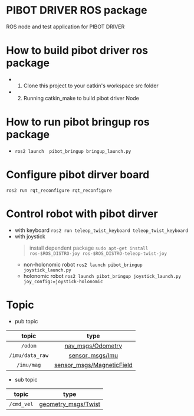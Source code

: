 # PIBOT DRIVER ROS package
ROS node and test application for PIBOT DRIVER

# How to build pibot driver ros package
- 1) Clone this project to your catkin's workspace src folder
- 2) Running catkin_make to build pibot driver Node

# How to run pibot bringup ros package
- `ros2 launch  pibot_bringup bringup_launch.py`

# Configure pibot dirver board
`ros2 run rqt_reconfigure rqt_reconfigure`

# Control robot with pibot dirver
- with keyboard
`ros2 run teleop_twist_keyboard teleop_twist_keyboard`
- with joystick
    > install dependent package
        `sudo apt-get install ros-$ROS_DISTRO-joy ros-$ROS_DISTRO-teleop-twist-joy`
    - non-holonomic robot 
        `ros2 launch pibot_bringup joystick_launch.py`
    - holonomic robot 
        `ros2 launch pibot_bringup joystick_launch.py joy_config:=joystick-holonomic`

# Topic

- pub topic

| topic | type |
| :----: | :----: |
| `/odom` | [nav_msgs/Odometry](http://docs.ros.org/en/kinetic/api/nav_msgs/html/msg/Odometry.html) |
| `/imu/data_raw` | [sensor_msgs/Imu](http://docs.ros.org/en/api/sensor_msgs/html/msg/Imu.html) |
| `/imu/mag` | [sensor_msgs/MagneticField](http://docs.ros.org/en/api/sensor_msgs/html/msg/MagneticField.html) |

- sub topic

| topic | type |
| :----: | :----: |
| `/cmd_vel` | [geometry_msgs/Twist](http://docs.ros.org/en/api/geometry_msgs/html/msg/Twist.html) |


